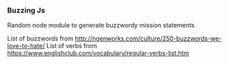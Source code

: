 ### Buzzing Js

Random node module to generate buzzwordy mission statements

List of buzzwords from http://ngenworks.com/culture/250-buzzwords-we-love-to-hate/
List of verbs from https://www.englishclub.com/vocabulary/regular-verbs-list.htm

